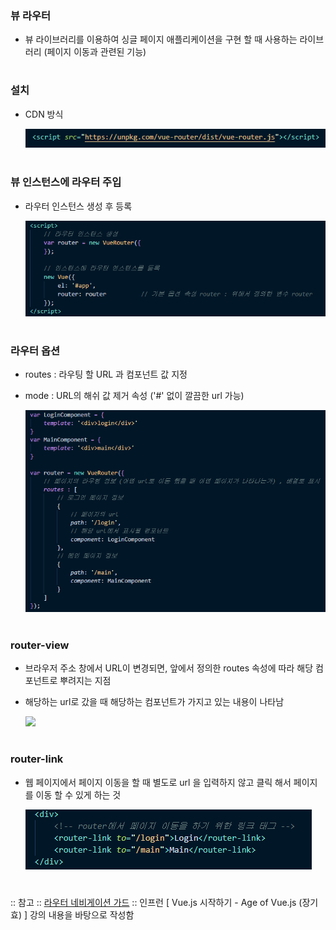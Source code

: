 ### 뷰 라우터
- 뷰 라이브러리를 이용하여 싱글 페이지 애플리케이션을 구현 할 때 사용하는 라이브러리 (페이지 이동과 관련된 기능)
#
### 설치 
- CDN 방식   

  <img src="/Vue/img/router1_cdn.png">
#
### 뷰 인스턴스에 라우터 주입   
- 라우터 인스턴스 생성 후 등록

  <img src="/Vue/img/router2.png">  
#
### 라우터 옵션
- routes : 라우팅 할 URL 과 컴포넌트 값 지정 
- mode   : URL의 해쉬 값 제거 속성 ('#' 없이 깔끔한 url 가능)   

  <img src="/Vue/img/router3_속성.png"> 
#
### router-view
- 브라우저 주소 창에서 URL이 변경되면, 앞에서 정의한 routes 속성에 따라 해당 컴포넌트로 뿌려지는 지점 
- 해당하는 url로 갔을 때 해당하는 컴포넌트가 가지고 있는 내용이 나타남   

  <img src="/Vue/img/router4_뷰.png">
#
### router-link 
- 웹 페이지에서 페이지 이동을 할 때 별도로 url 을 입력하지 않고 클릭 해서 페이지를 이동 할 수 있게 하는 것   

  <img src="/Vue/img/router5_링크.png">
#  
:: 참고 :: [라우터 네비게이션 가드](https://joshua1988.github.io/web-development/vuejs/vue-router-navigation-guards/)
:: 인프런 [ Vue.js 시작하기 - Age of Vue.js (장기효) ] 강의 내용을 바탕으로 작성함

